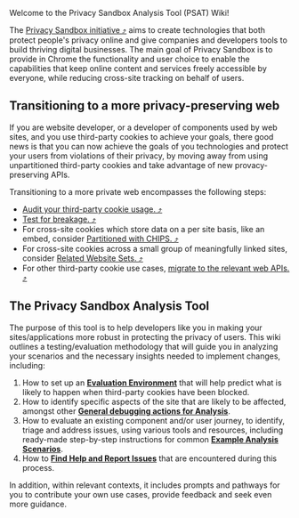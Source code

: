 Welcome to the Privacy Sandbox Analysis Tool (PSAT) Wiki!

The [Privacy Sandbox initiative &#10548;](https://privacysandbox.com/) aims to create technologies that both protect people's privacy online and give companies and developers tools to build thriving digital businesses. The main goal of Privacy Sandbox is to provide in Chrome the functionality and user choice to enable the capabilities that keep online content and services freely accessible by everyone, while reducing cross-site tracking on behalf of users.

## Transitioning to a more privacy-preserving web

If you are website developer, or a developer of components used by web sites, and you use third-party cookies to achieve your goals, there good news is that you can now achieve the goals of you technologies and protect your users from violations of their privacy, by moving away from using unpartitioned third-party cookies and take advantage of new provacy-preserving APIs.

Transitioning to a more private web encompasses the following steps:

- [Audit your third-party cookie usage. &#10548;](https://developers.google.com/privacy-sandbox/blog/cookie-countdown-2023oct#audit)
- [Test for breakage. &#10548;](https://developers.google.com/privacy-sandbox/blog/cookie-countdown-2023oct#test)
- For cross-site cookies which store data on a per site basis, like an embed, consider [Partitioned with CHIPS. &#10548;](https://developers.google.com/privacy-sandbox/blog/cookie-countdown-2023oct#partitioned)
- For cross-site cookies across a small group of meaningfully linked sites, consider [Related Website Sets. &#10548;](https://developers.google.com/privacy-sandbox/blog/cookie-countdown-2023oct#rws)
- For other third-party cookie use cases, [migrate to the relevant web APIs. &#10548;](https://developers.google.com/privacy-sandbox/blog/cookie-countdown-2023oct#migrate)

## The Privacy Sandbox Analysis Tool

The purpose of this tool is to help developers like you in making your sites/applications more robust in protecting the privacy of users. This wiki outlines a testing/evaluation methodology that will guide you in analyzing your scenarios and the necessary insights needed to implement changes, including:

1. How to set up an [**Evaluation Environment**](https://github.com/GoogleChromeLabs/ps-analysis-tool/wiki/Evaluation-Environment) that will help predict what is likely to happen when third-party cookies have been blocked.
1. How to identify specific aspects of the site that are likely to be affected, amongst other [**General debugging actions for Analysis**](https://github.com/GoogleChromeLabs/ps-analysis-tool/wiki/General-Debugging-Actions).
1. How to evaluate an existing component and/or user journey, to identify, triage and address issues, using various tools and resources, including ready-made step-by-step instructions for common [**Example Analysis Scenarios**](https://github.com/GoogleChromeLabs/ps-analysis-tool/wiki/Example-Analysis-Scenarios).
1. How to [**Find Help and Report Issues**](https://github.com/GoogleChromeLabs/ps-analysis-tool/wiki/Reporting-Issues-and-Learning-More) that are encountered during this process.

In addition, within relevant contexts, it includes prompts and pathways for you to contribute your own use cases, provide feedback and seek even more guidance.

